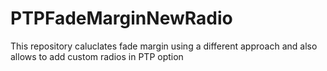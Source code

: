 # PTPFadeMarginNewRadio
This repository caluclates fade margin using a different approach and also allows to add custom radios in PTP option

